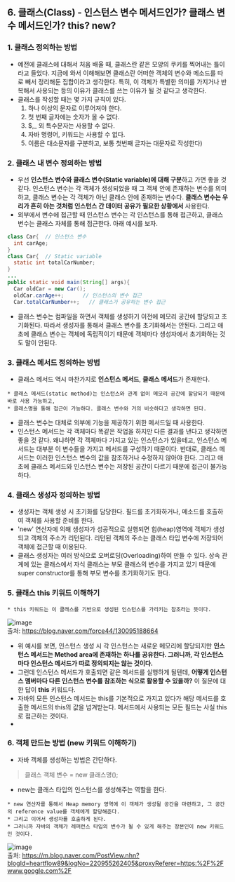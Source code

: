 ## 6. 클래스(Class) - 인스턴스 변수 메서드인가? 클래스 변수 메서드인가? this? new?
### 1. 클래스 정의하는 방법
* 예전에 클래스에 대해서 처음 배울 때, 클래스란 같은 모양의 쿠키를 찍어내는 틀이라고 들었다. 지금에 와서 이해해보면 클래스란 어떠한 객체의 변수와 메소드를 따로 빼서 정리해둔 집합이라고 생각한다. 특히, 이 객체가 특별한 의미를 가지거나 반복해서 사용되는 등의 이유가 클래스를 쓰는 이유가 될 것 같다고 생각한다.
* 클래스를 작성할 때는 몇 가지 규칙이 있다.
  1. 하나 이상의 문자로 이루어져야 한다.
  2. 첫 번째 글자에는 숫자가 올 수 없다.
  3. $,_ 외 특수문자는 사용할 수 없다.
  4. 자바 명령어, 키워드는 사용할 수 없다.
  5. 이름은 대소문자를 구분하고, 보통 첫번째 글자는 대문자로 작성한다)

### 2. 클래스 내 변수 정의하는 방법
* 우선 **인스턴스 변수와 클래스 변수(Static variable)에 대해 구분**하고 가면 좋을 것 같다. 인스턴스 변수는 각 객체가 생성되었을 때 그 객체 안에 존재하는 변수를 의미하고, 클래스 변수는 각 객체가 아닌 클래스 안에 존재하는 변수다. **클래스 변수는 우리가 흔히 아는 것처럼 인스턴스 간 데이터 공유가 필요한 상황에서** 사용한다.
* 외부에서 변수에 접근할 때 인스턴스 변수는 각 인스턴스를 통해 접근하고, 클래스 변수는 클래스 자체를 통해 접근한다. 아래 예시를 보자.
```java
class Car{  // 인스턴스 변수
  int carAge;
}
class Car{  // Static variable
  static int totalCarNumber;
}
...
public static void main(String[] args){
  Car oldCar = new Car();
  oldCar.carAge++;      // 인스턴스의 변수 접근
  Car.totalCarNumber++;   // 클래스가 공유하는 변수 접근
```
* 클래스 변수는 컴파일을 하면서 객체를 생성하기 이전에 메모리 공간에 할당되고 초기화된다. 따라서 생성자를 통해서 클래스 변수를 초기화해서는 안된다. 그리고 애초에 클래스 변수는 객체에 독립적이기 때문에 객체마다 생성자에서 초기화하는 것도 말이 안된다.


### 3. 클래스 메서드 정의하는 방법
* 클래스 메서드 역시 마찬가지로 **인스턴스 메서드**, **클래스 메서드**가 존재한다.
```
* 클래스 메서드(static method)는 인스턴스와 관계 없이 메모리 공간에 할당되기 때문에 바로 사용 가능하고, 
* 클래스명을 통해 접근이 가능하다. 클래스 변수와 거의 비슷하다고 생각하면 된다. 
```
* 클래스 변수는 대체로 외부에 기능을 제공하기 위한 메서드일 때 사용한다.
* 인스턴스 메서드는 각 객체마다 똑같은 작업을 하지만 다른 결과를 낸다고 생각하면 좋을 것 같다. 왜냐하면 각 객체마다 가지고 있는 인스턴스가 있을테고, 인스턴스 메서드는 대부분 이 변수들을 가지고 메서드를 구성하기 때문이다. 반대로, 클래스 메서드는 이러한 인스턴스 변수의 값을 참조하거나 수정하지 않아야 한다. 그리고 애초에 클래스 메서드와 인스턴스 변수는 저장된 공간이 다르기 때문에 접근이 불가능하다.


### 4. 클래스 생성자 정의하는 방법
* 생성자는 객체 생성 시 초기화를 담당한다. 필드를 초기화하거나, 메소드를 호출하여 객체를 사용할 준비를 한다.
* 'new' 연산자에 의해 생성자가 성공적으로 실행되면 힙(heap)영역에 객체가 생성되고 객체의 주소가 리턴된다. 리턴된 객체의 주소는 클래스 타입 변수에 저장되어 객체에 접근할 때 이용된다.
* 클래스 생성자는 여러 방식으로 오버로딩(Overloading)하여 만들 수 있다. 상속 관계에 있는 클래스에서 자식 클래스는 부모 클래스의 변수를 가지고 있기 때문에 super constructor를 통해 부모 변수를 초기화하기도 한다.

### 5. 클래스 this 키워드 이해하기
```
* this 키워드는 이 클래스를 기반으로 생성된 인스턴스를 가리키는 참조라는 뜻이다.   
```
![image](https://user-images.githubusercontent.com/61929745/113526052-532d4780-95f3-11eb-967c-43ed5ced7a38.png)   
출처: https://blog.naver.com/force44/130095188664   
* 위 예시를 보면, 인스턴스 생성 시 각 인스턴스는 새로운 메모리에 할당되지만 **인스턴스 메서드는 Method area에 존재하는 하나를 공유한다. 그러니까, 각 인스턴스마다 인스턴스 메서드가 따로 정의되지는 않는 것이다.**
* 그런데 인스턴스 메서드가 호출되면 같은 메서드를 실행하게 될텐데, **어떻게 인스턴스 멤버마다 다른 인스턴스 변수를 참조하는 식으로 활용할 수 있을까?** 이 질문에 대한 답이 **this** 키워드다.
* 자바의 모든 인스턴스 메서드는 this를 기본적으로 가지고 있다가 해당 메서드를 호출한 메서드의 this의 값을 넘겨받는다. 메서드에서 사용되는 모든 필드는 사실 this로 접근하는 것이다.
* 
### 6. 객체 만드는 방법 (new 키워드 이해하기)
* 자바 객체를 생성하는 방법은 간단하다. 
> 클래스 객체 변수 = new 클래스명();
* new는 클래스 타입의 인스턴스를 생성해주는 역할을 한다.
```
* new 연산자를 통해서 Heap memory 영역에 이 객체가 생성될 공간을 마련하고, 그 공간의 reference value를 객체에게 할당해준다. 
* 그리고 이어서 생성자를 호출하게 된다. 
* 그러니까 자바의 객체가 레퍼런스 타입의 변수가 될 수 있게 해주는 장본인이 new 키워드인 것이다.   
```
![image](https://user-images.githubusercontent.com/61929745/113526435-fdf23580-95f4-11eb-96d7-fd9cfcd7f5b1.png)   
출처: https://m.blog.naver.com/PostView.nhn?blogId=heartflow89&logNo=220955262405&proxyReferer=https:%2F%2Fwww.google.com%2F   
